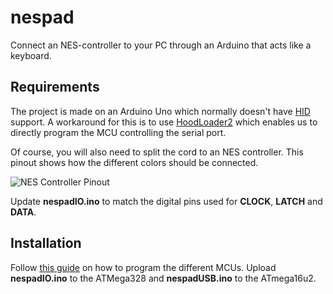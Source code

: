 # nespad
Connect an NES-controller to your PC through an Arduino that acts like a keyboard.

## Requirements
The project is made on an Arduino Uno which normally doesn't have [HID](https://en.wikipedia.org/wiki/Human_interface_devices) support. A workaround for this is to use [HoodLoader2](https://github.com/NicoHood/HoodLoader2) which enables us to directly program the MCU controlling the serial port.

Of course, you will also need to split the cord to an NES controller. This pinout shows how the different colors should be connected.

![NES Controller Pinout](https://www.igorkromin.net/fp-content/images/snestones/NesSnesPinout.png)

Update **nespadIO.ino** to match the digital pins used for **CLOCK**, **LATCH** and **DATA**.

## Installation
Follow [this guide](https://github.com/NicoHood/HoodLoader2/wiki/Uploading-programs) on how to program the different MCUs.
Upload **nespadIO.ino** to the ATMega328 and **nespadUSB.ino** to the ATmega16u2.

